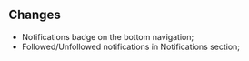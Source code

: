 ## Changes

- Notifications badge on the bottom navigation;
- Followed/Unfollowed notifications in Notifications section;